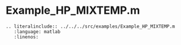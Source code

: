 # Example_HP_MIXTEMP.m

```{eval-rst}
.. literalinclude:: ../../../src/examples/Example_HP_MIXTEMP.m
   :language: matlab
   :linenos:
```
